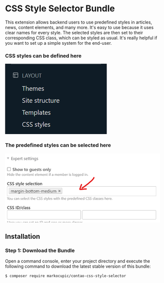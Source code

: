 CSS Style Selector Bundle
=======================
This extension allows backend users to use predefined styles in articles, news, content elements, and many more. It's easy to use because it uses clear names for every style. The selected styles are then set to their corresponding CSS class, which can be styled as usual. It's really helpful if you want to set up a simple system for the end-user.

### CSS styles can be defined here

![css selector navigation](docs/css-style-selector-nav.png)

### The predefined styles can be selected here

![css selector navigation](docs/css-style-selector-preview.png)


Installation
------------

### Step 1: Download the Bundle

Open a command console, enter your project directory and execute the
following command to download the latest stable version of this bundle:

```bash
$ composer require markocupic/contao-css-style-selector
```
